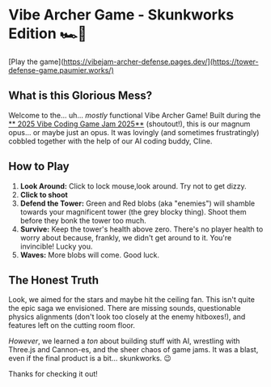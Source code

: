 # Vibe Archer Game - Skunkworks Edition 🏎️🦨

[Play the game](https://vibejam-archer-defense.pages.dev/](https://tower-defense-game.paumier.works/)

## What is this Glorious Mess?

Welcome to the... uh... *mostly* functional Vibe Archer Game! Built during the [** 2025 Vibe Coding Game Jam 2025**](https://jam.pieter.com/) (shoutout!), this is our magnum opus... or maybe just an opus. It was lovingly (and sometimes frustratingly) cobbled together with the help of our AI coding buddy, Cline.

## How to Play

1.  **Look Around:** Click to lock mouse,look around. Try not to get dizzy.
2.  **Click to shoot**
4.  **Defend the Tower:** Green and Red blobs (aka "enemies") will shamble towards your magnificent tower (the grey blocky thing). Shoot them before they bonk the tower too much.
5.  **Survive:** Keep the tower's health above zero. There's no player health to worry about because, frankly, we didn't get around to it. You're invincible! Lucky you.
6.  **Waves:** More blobs will come. Good luck.

## The Honest Truth

Look, we aimed for the stars and maybe hit the ceiling fan. This isn't quite the epic saga we envisioned. There are missing sounds, questionable physics alignments (don't look too closely at the enemy hitboxes!), and features left on the cutting room floor.

*However*, we learned a *ton* about building stuff with AI, wrestling with Three.js and Cannon-es, and the sheer chaos of game jams. It was a blast, even if the final product is a bit... skunkworks. 😉

Thanks for checking it out!
